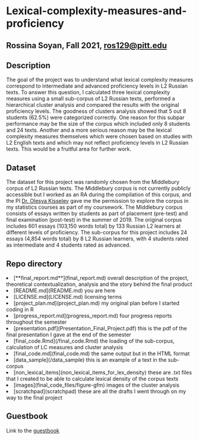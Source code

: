 # Lexical-complexity-measures-and-proficiency

## Rossina Soyan, Fall 2021, ros129@pitt.edu

## Description
The goal of the project was to understand what lexical complexity measures correspond to intermediate and advanced proficiency levels in L2 Russian texts. To answer this question, I calculated three lexical complexity measures using a small sub-corpus of L2 Russian texts, performed a hierarchical cluster analysis and compared the results with the original proficiency levels. The goodness of clusters analysis showed that 5 out 8 students (62.5%) were categorized correctly. One reason for this subpar performance may be the size of the corpus which included only 8 students and 24 texts. Another and a more serious reason may be the lexical complexity measures themselves which were chosen based on studies with L2 English texts and which may not reflect proficiency levels in L2 Russian texts. This would be a fruitful area for further work.  

## Dataset
The dataset for this project was randomly chosen from the Middlebury corpus of L2 Russian texts. The Middlebury corpus is not currently publicly accessible but I worked as an RA during the compilation of this corpus, and the PI [Dr. Olesya Kisselev](https://utsa.academia.edu/OlesyaKisselev) gave me the permission to explore the corpus in my statistics courses as part of my coursework. The Middlebury corpus consists of essays written by students as part of placement (pre-test) and final examination (post-test) in the summer of 2019. The original corpus includes 601 essays (103,150 words total) by 133 Russian L2 learners at different levels of proficiency. The sub-corpus for this project includes 24 essays (4,854 words total) by 8 L2 Russian learners, with 4 students rated as intermediate and 4 students rated as advanced.

## Repo directory
<li type=disc> [**final_report.md**](final_report.md) overall description of the project, theoretical contextualization, analysis and the story behind the final product

<li type=disc> [README.md](README.md) you are here

<li type=disc> [LICENSE.md](LICENSE.md) licensing terms

<li type=disc> [project_plan.md](project_plan.md) my original plan before I started coding in R

<li type=disc> [progress_report.md](progress_report.md) four progress reports throughout the semester

<li type=disc> [presentation.pdf](Presentation_Final_Project.pdf) this is the pdf of the final presentation I gave at the end of the semester

<li type=disc> [final_code.Rmd](/final_code.Rmd) the loading of the sub-corpus, calculation of LC measures and cluster analysis

<li type=disc> [final_code.md](final_code.md) the same output but in the HTML format

<li type=disc> [data_sample](/data_sample) this is an example of a text in the sub-corpus

<li type=disc> [non_lexical_items](non_lexical_items_for_lex_density) these are .txt files that I created to be able to calculate lexical density of the corpus texts

<li type=disc> [images](final_code_files/figure-gfm) images of the cluster analysis

<li type=disc> [scratchpad](scratchpad) these are all the drafts I went through on my way to the final project


## Guestbook	
Link to the [guestbook](https://github.com/Data-Sci-2021/Class-Lounge/blob/main/guestbooks/guestbook_Rossina.md)

